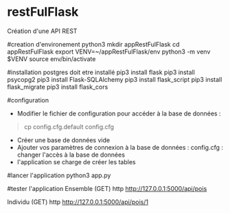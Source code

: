 # restFulFlask
Création d'une API REST

#creation d'environement python3
mkdir appRestFulFlask
cd appRestFulFlask
export VENV=~/appRestFulFlask/env
python3 -m venv $VENV
source env/bin/activate

#installation
postgres doit etre installé
pip3 install flask
pip3 install psycopg2
pip3 install Flask-SQLAlchemy
pip3 install flask_script
pip3 install flask_migrate
pip3 install flask_cors

#configuration
- Modifier le fichier de configuration pour accéder à la base de données :
>cp config.cfg.default config.cfg

- Créer une base de données vide
- Ajouter vos paramètres de connexion à la base de données :
config.cfg : changer l'accès à la base de données
- l'application se charge de créer les tables

#lancer l'application
python3 app.py

#tester l'application
Ensemble (GET)
http http://127.0.0.1:5000/api/pois

Individu (GET)
http http://127.0.0.1:5000/api/pois/1

